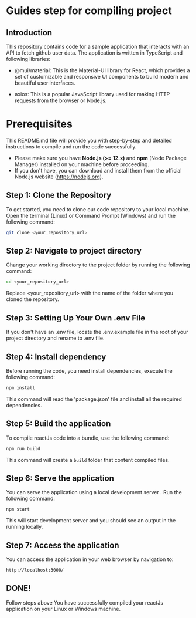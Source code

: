 # Guides step for compiling project

## Introduction

This repository contains code for a sample application that interacts with an API to fetch github user data. The application is written in TypeScript and following libraries:

- @mui/material: This is the Material-UI library for React, which provides a set of customizable and responsive UI components to build modern and beautiful user interfaces.

- axios: This is a popular JavaScript library used for making HTTP requests from the browser or Node.js.

# Prerequisites

This README.md file will provide you with step-by-step and detailed instructions to compile and run the code successfully. <br>
- Please make sure you have <b>Node.js (>= 12.x)</b> and <b>npm</b> (Node Package Manager) installed on your machine before proceeding.<br>
- If you don't have, you can download and install them from the official Node.js website (https://nodejs.org). <br>

## Step 1: Clone the Repository

To get started, you need to clone our code repository to your local machine. Open the terminal (Linux) or Command Prompt (Windows) and run the following command:

```bash
git clone <your_repository_url>
```

## Step 2: Navigate to project directory 

Change your working directory to the project folder by running the following command: 

```bash
cd <your_repository_url>
```

Replace <your_repository_url> with the name of the folder where you cloned the repository.

## Step 3: Setting Up Your Own .env File

If you don't have an .env file, locate the .env.example file in the root of your project directory and rename to .env file.

## Step 4: Install dependency

Before running the code, you need install dependencies, execute the following command: 

```bash
npm install
```

This command will read the 'package.json' file and install all the required dependencies.

## Step 5: Build the application

To compile reactJs code into a bundle, use the following command:

```bash
npm run build 
```

This command will create a `build` folder that content compiled files.

## Step 6: Serve the application 

You can serve the application using a local development server . Run the following command:

```bash
npm start  
```

This will start development server and you should see an output in the running locally.

## Step 7: Access the application 

You can access the application in your web browser by navigation to: 

```bash
http://localhost:3000/
```

## DONE!

Follow steps above You have successfully compiled your reactJs application on your Linux or Windows machine.







